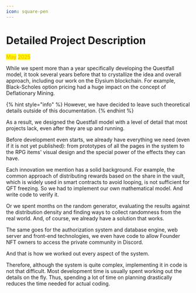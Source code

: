 ```yaml
---
icon: square-pen
---
```


# Detailed Project Description

<mark style="color:orange;">May</mark> <mark style="color:orange;">2025</mark>

While we spent more than a year specifically developing the Questfall model, it took several years before that to crystallize the idea and overall approach, including our work on the Elysium blockchain. For example, Black-Scholes option pricing had a huge impact on the concept of Deflationary Mining.

{% hint style="info" %}
However, we have decided to leave such theoretical details outside of this documentation.
{% endhint %}

As a result, we designed the Questfall model with a level of detail that most projects lack, even after they are up and running.

Before development even starts, we already have everything we need (even if it is not yet published): from prototypes of all the pages in the system to the RPG items' visual design and the special power of the effects they can have.

Each innovation we mention has a solid background. For example, the common approach of distributing rewards based on the share in the vault, which is widely used in smart contracts to avoid looping, is not sufficient for QFT freezing. So we had to implement our own mathematical model. And write code to verify it.

Or we spent months on the random generator, evaluating the results against the distribution density and finding ways to collect randomness from the real world. And, of course, we already have a solution that works.

The same goes for the authorization system and database engine, web server and front-end technologies, we even have code to allow Founder NFT owners to access the private community in Discord.

And that is how we worked out every aspect of the system.

Therefore, although the system is quite complex, implementing it in code is not that difficult. Most development time is usually spent working out the details on the fly. Thus, spending a lot of time on planning drastically reduces the time needed for actual coding.
